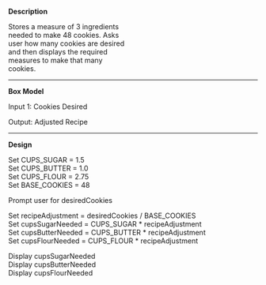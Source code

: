 **Description**

Stores a measure of 3 ingredients  
needed to make 48 cookies. Asks  
user how many cookies are desired  
and then displays the required  
measures to make that many  
cookies.

***********************************

**Box Model**

Input 1: Cookies Desired

Output: Adjusted Recipe

***********************************

**Design**

Set CUPS_SUGAR = 1.5  
Set CUPS_BUTTER = 1.0  
Set CUPS_FLOUR = 2.75  
Set BASE_COOKIES = 48

Prompt user for desiredCookies

Set recipeAdjustment = desiredCookies / BASE_COOKIES  
Set cupsSugarNeeded = CUPS_SUGAR * recipeAdjustment  
Set cupsButterNeeded = CUPS_BUTTER * recipeAdjustment  
Set cupsFlourNeeded = CUPS_FLOUR * recipeAdjustment

Display cupsSugarNeeded  
Display cupsButterNeeded  
Display cupsFlourNeeded